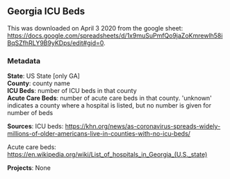 ## Georgia ICU Beds

This was downloaded on April 3 2020 from the google sheet: https://docs.google.com/spreadsheets/d/1x9muSuPmfQo9jaZoKmrewlh58iBqSZfhRLY9B9yKDps/edit#gid=0.

### Metadata

**State**: US State [only GA]</br>
**County**: county name</br>
**ICU Beds**: number of ICU beds in that county</br>
**Acute Care Beds**: number of acute care beds in that county.  'unknown' indicates a county where a hospital is listed, but no number is given for number of beds</br>

**Sources**: ICU beds: https://khn.org/news/as-coronavirus-spreads-widely-millions-of-older-americans-live-in-counties-with-no-icu-beds/

Acute care beds: https://en.wikipedia.org/wiki/List_of_hospitals_in_Georgia_(U.S._state)

**Projects**: None




